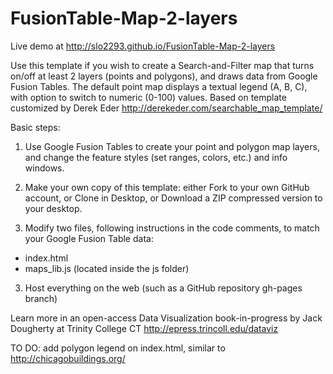 FusionTable-Map-2-layers
========================

Live demo at http://slo2293.github.io/FusionTable-Map-2-layers

Use this template if you wish to create a Search-and-Filter map that turns on/off at least 2 layers (points and polygons), and draws data from Google Fusion Tables. The default point map displays a textual legend (A, B, C), with option to switch to numeric (0-100) values. Based on template customized by Derek Eder http://derekeder.com/searchable_map_template/

Basic steps:

1) Use Google Fusion Tables to create your point and polygon map layers, and change the feature styles (set ranges, colors, etc.) and info windows.

2) Make your own copy of this template: either Fork to your own GitHub account, or Clone in Desktop, or Download a ZIP compressed version to your desktop.

3) Modify two files, following instructions in the code comments, to match your Google Fusion Table data:

- index.html
- maps_lib.js (located inside the js folder)

3) Host everything on the web (such as a GitHub repository gh-pages branch)

Learn more in an open-access Data Visualization book-in-progress by Jack Dougherty at Trinity College CT
http://epress.trincoll.edu/dataviz

TO DO: add polygon legend on index.html, similar to http://chicagobuildings.org/
